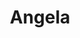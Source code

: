 ---
title: Angela
issue: 2A
issue_nr: 2
full_title: ""
subtitle: ""
story_arc: ""
crossover: ""
variant: A
publisher: Image Comics
creators: 
  - Neil Gaiman
  - Greg Capullo
  - Mark Pennington
release_date: Jan 1995
release_year: 1995
genre:
  - Adventure
  - Super-Heroes
format: Comic
pages: 32
signed_by: Greg Capullo
price: 2.25
---
